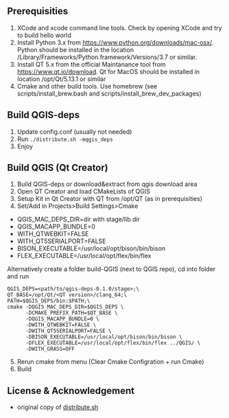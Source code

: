 Prerequisities
--------------

1. XCode and xcode command line tools. Check by opening XCode and try to build hello world
2. Install Python 3.x from https://www.python.org/downloads/mac-osx/. Python should be installed in the location /Library/Frameworks/Python.framework/Versions/3.7 or similar.
3. Install QT 5.x from the official Maintanance tool from https://www.qt.io/download. Qt for MacOS should be installed in location /opt/Qt/5.13.1 or similar
4. Cmake and other build tools. Use homebrew  (see scripts/install_brew.bash and scripts/install_brew_dev_packages)

Build QGIS-deps
---------------

1. Update config.conf (usually not needed)
2. Run `./distribute.sh -mqgis_deps`
3. Enjoy

Build QGIS (Qt Creator)
-----------------------

1. Build QGIS-deps or download&extract from qgis download area
2. Open QT Creator and load CMakeLists of QGIS
3. Setup Kit in Qt Creator with QT from /opt/QT (as in prerequisities)
4. Set/Add in Projects>Build Settings>Cmake
  - QGIS_MAC_DEPS_DIR=dir with stage/lib dir 
  - QGIS_MACAPP_BUNDLE=0
  - WITH_QTWEBKIT=FALSE
  - WITH_QT5SERIALPORT=FALSE
  - BISON_EXECUTABLE=/usr/local/opt/bison/bin/bison
  - FLEX_EXECUTABLE=/usr/local/opt/flex/bin/flex
  
Alternatively create a folder build-QGIS (next to QGIS repo), cd into folder and run 
```
QGIS_DEPS=<path/to/qgis-deps-0.1.0/stage>;\
QT_BASE=/opt/Qt/<QT version>/clang_64;\
PATH=$QGIS_DEPS/bin:$PATH;\
cmake -DQGIS_MAC_DEPS_DIR=$QGIS_DEPS \
      -DCMAKE_PREFIX_PATH=$QT_BASE \
      -DQGIS_MACAPP_BUNDLE=0 \
      -DWITH_QTWEBKIT=FALSE \
      -DWITH_QT5SERIALPORT=FALSE \
      -DBISON_EXECUTABLE=/usr/local/opt/bison/bin/bison \
      -DFLEX_EXECUTABLE=/usr/local/opt/flex/bin/flex ../QGIS/ \
      -DWITH_GRASS=OFF
```
5. Rerun cmake from menu (Clear Cmake Configration + run Cmake)
6. Build

License & Acknowledgement
-------------------------
- original copy of [distribute.sh](https://github.com/opengisch/OSGeo4A/blob/master/LICENSE-for-distribute-sh) 